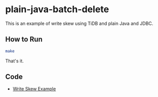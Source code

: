 # plain-java-batch-delete

This is an example of write skew using TiDB and plain Java and JDBC.

## How to Run

```bash
make
```

That's it.

## Code

- [Write Skew Example](./src/main/java/com/pingcap/EffectWriteSkew.java)
